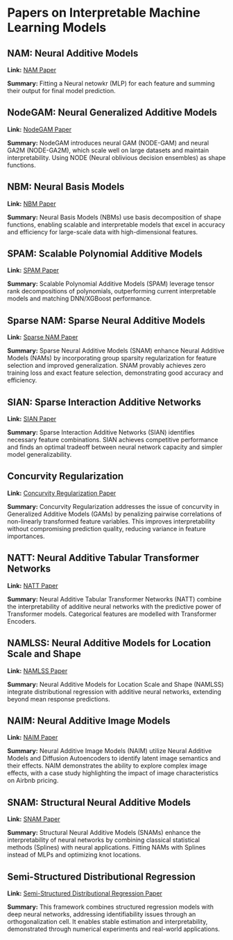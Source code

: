 # Papers on Interpretable Machine Learning Models

## NAM: Neural Additive Models
**Link:** [NAM Paper](https://proceedings.neurips.cc/paper/2021/file/251bd0442dfcc53b5a761e050f8022b8-Paper.pdf)

**Summary:**
Fitting a Neural netowkr (MLP) for each feature and summing their output for final model prediction.

## NodeGAM: Neural Generalized Additive Models
**Link:** [NodeGAM Paper](https://arxiv.org/pdf/2106.01613)

**Summary:**
NodeGAM introduces neural GAM (NODE-GAM) and neural GA2M (NODE-GA2M), which scale well on large datasets and maintain interpretability. Using NODE (Neural oblivious decision ensembles) as shape functions.

## NBM: Neural Basis Models
**Link:** [NBM Paper](https://proceedings.neurips.cc/paper_files/paper/2022/file/37da88965c016dca016514df0e420c72-Paper-Conference.pdf)

**Summary:**
Neural Basis Models (NBMs) use basis decomposition of shape functions, enabling scalable and interpretable models that excel in accuracy and efficiency for large-scale data with high-dimensional features.

## SPAM: Scalable Polynomial Additive Models
**Link:** [SPAM Paper](https://proceedings.neurips.cc/paper_files/paper/2022/file/ee81a23d6b83ac15fbeb5b7a30934e0b-Paper-Conference.pdf)

**Summary:**
Scalable Polynomial Additive Models (SPAM) leverage tensor rank decompositions of polynomials, outperforming current interpretable models and matching DNN/XGBoost performance.


## Sparse NAM: Sparse Neural Additive Models
**Link:** [Sparse NAM Paper](https://link.springer.com/chapter/10.1007/978-3-031-43418-1_21)

**Summary:**
Sparse Neural Additive Models (SNAM) enhance Neural Additive Models (NAMs) by incorporating group sparsity regularization for feature selection and improved generalization. SNAM provably achieves zero training loss and exact feature selection, demonstrating good accuracy and efficiency.

## SIAN: Sparse Interaction Additive Networks
**Link:** [SIAN Paper](https://proceedings.neurips.cc/paper_files/paper/2022/file/5a3674849d6d6d23ac088b9a2552f323-Paper-Conference.pdf)

**Summary:**
Sparse Interaction Additive Networks (SIAN) identifies necessary feature combinations. SIAN achieves competitive performance and finds an optimal tradeoff between neural network capacity and simpler model generalizability.

## Concurvity Regularization
**Link:** [Concurvity Regularization Paper](https://proceedings.neurips.cc/paper_files/paper/2023/file/3c6696d70d364337cf98dcb7c652a770-Paper-Conference.pdf)

**Summary:**
Concurvity Regularization addresses the issue of concurvity in Generalized Additive Models (GAMs) by penalizing pairwise correlations of non-linearly transformed feature variables. This improves interpretability without compromising prediction quality, reducing variance in feature importances.

## NATT: Neural Additive Tabular Transformer Networks
**Link:** [NATT Paper](https://openreview.net/pdf?id=TdJ7lpzAkD)

**Summary:**
Neural Additive Tabular Transformer Networks (NATT) combine the interpretability of additive neural networks with the predictive power of Transformer models. Categorical features are modelled with Transformer Encoders.

## NAMLSS: Neural Additive Models for Location Scale and Shape
**Link:** [NAMLSS Paper](https://proceedings.mlr.press/v238/frederik-thielmann24a/frederik-thielmann24a.pdf)

**Summary:**
Neural Additive Models for Location Scale and Shape (NAMLSS) integrate distributional regression with additive neural networks, extending beyond mean response predictions.

## NAIM: Neural Additive Image Models
**Link:** [NAIM Paper](https://arxiv.org/pdf/2405.02295)

**Summary:**
Neural Additive Image Models (NAIM) utilize Neural Additive Models and Diffusion Autoencoders to identify latent image semantics and their effects. NAIM demonstrates the ability to explore complex image effects, with a case study highlighting the impact of image characteristics on Airbnb pricing.



## SNAM: Structural Neural Additive Models
**Link:** [SNAM Paper](https://arxiv.org/pdf/2302.09275)

**Summary:**
Structural Neural Additive Models (SNAMs) enhance the interpretability of neural networks by combining classical statistical methods (Splines) with neural applications. Fitting NAMs with Splines instead of MLPs and optimizing knot locations.

## Semi-Structured Distributional Regression
**Link:** [Semi-Structured Distributional Regression Paper](https://www.tandfonline.com/doi/abs/10.1080/00031305.2022.2164054)

**Summary:**
This framework combines structured regression models with deep neural networks, addressing identifiability issues through an orthogonalization cell. It enables stable estimation and interpretability, demonstrated through numerical experiments and real-world applications.
